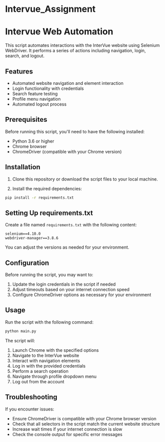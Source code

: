 # Intervue_Assignment
# Intervue Web Automation

This script automates interactions with the InterVue website using Selenium WebDriver. It performs a series of actions including navigation, login, search, and logout.

## Features

- Automated website navigation and element interaction
- Login functionality with credentials
- Search feature testing
- Profile menu navigation
- Automated logout process

## Prerequisites

Before running this script, you'll need to have the following installed:

- Python 3.6 or higher
- Chrome browser
- ChromeDriver (compatible with your Chrome version)

## Installation

1. Clone this repository or download the script files to your local machine.

2. Install the required dependencies:

```bash
pip install -r requirements.txt
```

## Setting Up requirements.txt

Create a file named `requirements.txt` with the following content:

```
selenium==4.10.0
webdriver-manager==3.8.6
```

You can adjust the versions as needed for your environment.

## Configuration

Before running the script, you may want to:

1. Update the login credentials in the script if needed
2. Adjust timeouts based on your internet connection speed
3. Configure ChromeDriver options as necessary for your environment

## Usage

Run the script with the following command:

```bash
python main.py
```

The script will:
1. Launch Chrome with the specified options
2. Navigate to the InterVue website
3. Interact with navigation elements
4. Log in with the provided credentials
5. Perform a search operation
6. Navigate through profile dropdown menu
7. Log out from the account

## Troubleshooting

If you encounter issues:

- Ensure ChromeDriver is compatible with your Chrome browser version
- Check that all selectors in the script match the current website structure
- Increase wait times if your internet connection is slow
- Check the console output for specific error messages



